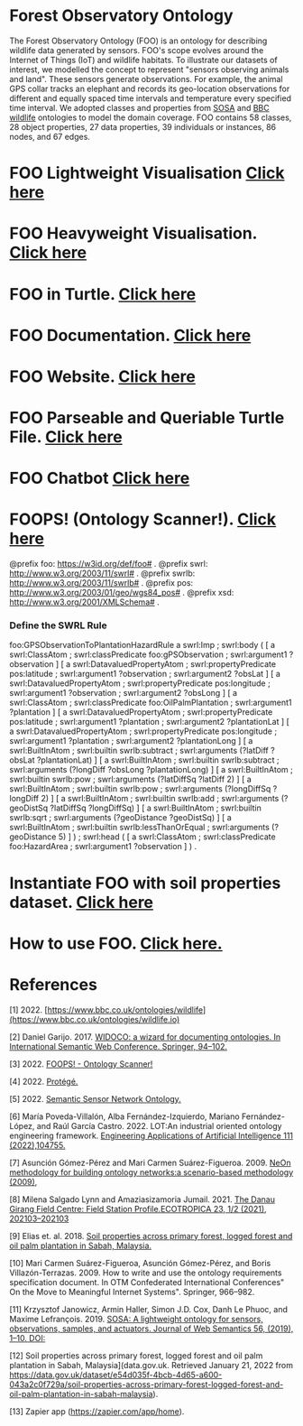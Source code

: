 # Forest Observatory Ontology 

The Forest Observatory Ontology (FOO) is an ontology for describing wildlife data generated by sensors. FOO's scope evolves around the Internet of Things (IoT) and wildlife habitats. To illustrate our datasets of interest, we modelled the concept to represent "sensors observing animals and land". These sensors generate observations. For example, the animal GPS collar tracks an elephant and records its geo-location observations for different and equally spaced time intervals and temperature every specified time interval. We adopted classes and properties from [SOSA](https://doi.org/10.1016/j.websem.2018.06.003) and [BBC wildlife](https://www.bbc.co.uk/ontologies/wildlife.io) ontologies to model the domain coverage. FOO contains 58 classes, 28 object properties, 27 data properties, 39 individuals or instances, 86 nodes, and 67 edges. 


# FOO Lightweight Visualisation  [Click here](https://lucid.app/publicSegments/view/25481b97-f280-49ad-ab76-f86a461a3307/image.png)

# FOO Heavyweight Visualisation.  [Click here](https://service.tib.eu/webvowl/#opts=doc=0;#iri=https://naeima.github.io/foo_html/index.ttl)

# FOO in Turtle. [Click here](https://w3id.org/def/foo#)

# FOO Documentation. [Click here](https://w3id.org/def/fooDocs)

# FOO Website. [Click here](https://ontology.forest-observatory.cardiff.ac.uk)

# FOO Parseable and Queriable Turtle File. [Click here](https://naeima.github.io/foo_html/index.ttl)

# FOO Chatbot [Click here](https://naeima.github.io/FOO_chatbot/)

# FOOPS! (Ontology Scanner!). [Click here](https://lucid.app/publicSegments/view/f83da098-0bec-4fa4-bbde-34a154fd9457/image.png)


@prefix foo: <https://w3id.org/def/foo#> .
@prefix swrl: <http://www.w3.org/2003/11/swrl#> .
@prefix swrlb: <http://www.w3.org/2003/11/swrlb#> .
@prefix pos: <http://www.w3.org/2003/01/geo/wgs84_pos#> .
@prefix xsd: <http://www.w3.org/2001/XMLSchema#> .

### Define the SWRL Rule ###
foo:GPSObservationToPlantationHazardRule a swrl:Imp ;
    swrl:body (
        [ a swrl:ClassAtom ;
          swrl:classPredicate foo:gPSObservation ;
          swrl:argument1 ?observation
        ]
        [ a swrl:DatavaluedPropertyAtom ;
          swrl:propertyPredicate pos:latitude ;
          swrl:argument1 ?observation ;
          swrl:argument2 ?obsLat
        ]
        [ a swrl:DatavaluedPropertyAtom ;
          swrl:propertyPredicate pos:longitude ;
          swrl:argument1 ?observation ;
          swrl:argument2 ?obsLong
        ]
        [ a swrl:ClassAtom ;
          swrl:classPredicate foo:OilPalmPlantation ;
          swrl:argument1 ?plantation
        ]
        [ a swrl:DatavaluedPropertyAtom ;
          swrl:propertyPredicate pos:latitude ;
          swrl:argument1 ?plantation ;
          swrl:argument2 ?plantationLat
        ]
        [ a swrl:DatavaluedPropertyAtom ;
          swrl:propertyPredicate pos:longitude ;
          swrl:argument1 ?plantation ;
          swrl:argument2 ?plantationLong
        ]
        [ a swrl:BuiltInAtom ;
          swrl:builtin swrlb:subtract ;
          swrl:arguments (?latDiff ?obsLat ?plantationLat)
        ]
        [ a swrl:BuiltInAtom ;
          swrl:builtin swrlb:subtract ;
          swrl:arguments (?longDiff ?obsLong ?plantationLong)
        ]
        [ a swrl:BuiltInAtom ;
          swrl:builtin swrlb:pow ;
          swrl:arguments (?latDiffSq ?latDiff 2)
        ]
        [ a swrl:BuiltInAtom ;
          swrl:builtin swrlb:pow ;
          swrl:arguments (?longDiffSq ?longDiff 2)
        ]
        [ a swrl:BuiltInAtom ;
          swrl:builtin swrlb:add ;
          swrl:arguments (?geoDistSq ?latDiffSq ?longDiffSq)
        ]
        [ a swrl:BuiltInAtom ;
          swrl:builtin swrlb:sqrt ;
          swrl:arguments (?geoDistance ?geoDistSq)
        ]
        [ a swrl:BuiltInAtom ;
          swrl:builtin swrlb:lessThanOrEqual ;
          swrl:arguments (?geoDistance 5)
        ]
    ) ;
    swrl:head (
        [ a swrl:ClassAtom ;
          swrl:classPredicate foo:HazardArea ;
          swrl:argument1 ?observation
        ]
    ) .


# Instantiate FOO with soil properties dataset. [Click here](https://github.com/Naeima/Forest-Observatory-Ontology/releases/tag/Soil-Data-v1.0.0)


# How to use FOO. [Click here.](https://github.com/Naeima/Forest-Observatory-Ontology/releases/tag/How-to-run-FOO-v1.0.0)



# References

[1] 2022. [https://www.bbc.co.uk/ontologies/wildlife](https://www.bbc.co.uk/ontologies/wildlife.io)

[2] Daniel Garijo. 2017. [WIDOCO: a wizard for documenting ontologies. In International Semantic Web Conference. Springer,
94–102.](https://dgarijo.github.io/Widoco/)

[3] 2022. [FOOPS! - Ontology Scanner!](https://foops.linkeddata.es/FAIR_validator.html#)

[4] 2022. [Protégé.](https://protege.stanford.edu/)

[5] 2022. [Semantic Sensor Network Ontology.](https://www.w3.org/TR/vocab-ssn/)

[6] María Poveda-Villalón, Alba Fernández-Izquierdo, Mariano Fernández-López, and Raúl García Castro. 2022. LOT:An industrial oriented ontology engineering framework. [Engineering Applications of Artificial Intelligence 111 (2022),104755.](https://www.sciencedirect.com/science/article/pii/S0952197622000525)

[7] Asunción Gómez-Pérez and Mari Carmen Suárez-Figueroa. 2009. [NeOn methodology for building ontology networks:a scenario-based methodology (2009),](https://oa.upm.es/5475/1/INVE_MEM_2009_64399.pdf)

[8] Milena Salgado Lynn and Amaziasizamoria Jumail. 2021. [The Danau Girang Field Centre: Field Station Profile.ECOTROPICA 23, 1/2 (2021), 202103–202103](https://www.ecotropica.eu/index.php/ecotropica/article/view/86/26)

[9] Elias et. al. 2018. [Soil properties across primary forest, logged forest and oil palm plantation in Sabah, Malaysia.](https://doi.org/10.5285/7e046092-8405-41b8-9e38-67a844bb9e7d)

[10] Mari Carmen Suárez-Figueroa, Asunción Gómez-Pérez, and Boris Villazón-Terrazas. 2009. How to write and use
the ontology requirements specification document. In OTM Confederated International Conferences" On the Move to
Meaningful Internet Systems". Springer, 966–982.

[11] Krzysztof Janowicz, Armin Haller, Simon J.D. Cox, Danh Le Phuoc, and Maxime Lefrançois. 2019. 
[SOSA: A lightweight ontology for sensors, observations, samples, and actuators. Journal of Web Semantics 56, (2019), 1–10. DOI:](https://doi.org/10.1016/j.websem.2018.06.003)

[12] Soil properties across primary forest, logged forest and oil palm plantation in Sabah, Malaysia](data.gov.uk. Retrieved January 21, 2022 from https://data.gov.uk/dataset/e54d035f-4bcb-4d65-a600-043a2c0f729a/soil-properties-across-primary-forest-logged-forest-and-oil-palm-plantation-in-sabah-malaysia).


[13] Zapier app (https://zapier.com/app/home).




